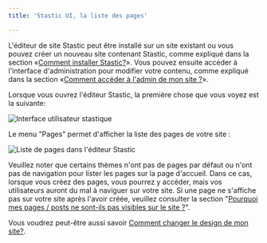 ```yaml
---
title: 'Stastic UI, la liste des pages'

---
```

L'éditeur de site Stastic peut être installé sur un site existant ou vous pouvez créer un nouveau site contenant Stastic, comme expliqué dans la section «[Comment installer Stastic?](/docs/fr/comment-installer-stastic)». Vous pouvez ensuite accéder à l'interface d'administration pour modifier votre contenu, comme expliqué dans la section «[Comment accéder à l'admin de mon site ?](/docs/fr/comment-acceder-a-stastic-admin)». 

Lorsque vous ouvrez l'éditeur Stastic, la première chose que vous voyez est la suivante:

![Interface utilisateur stastique](https://www.stastic.net//assets/2019-08-03-775924.png)

Le menu "Pages" permet d'afficher la liste des pages de votre site :

![Liste de pages dans l'éditeur Stastic](https://www.stastic.net//assets/2019-08-04-801169.png) 

Veuillez noter que certains thèmes n'ont pas de pages par défaut ou n'ont pas de navigation pour lister les pages sur la page d'accueil. Dans ce cas, lorsque vous créez des pages, vous pourrez y accéder, mais vos utilisateurs auront du mal à naviguer sur votre site. Si une page ne s'affiche pas sur votre site après l'avoir créée, veuillez consulter la section "[Pourquoi mes pages / posts ne sont-ils pas visibles sur le site ?](/docs/fr/pourquoi-mes-pages-ou-mes-messages-ne-sont-ils-pas-visibles-sur-le-site-web)". 

Vous voudrez peut-être aussi savoir [Comment changer le design de mon site?](/docs/fr/comment-changer-la-conception-de-mon-site-web).
